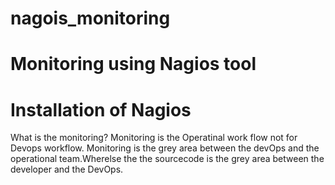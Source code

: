 # nagois_monitoring
# Monitoring using Nagios tool
# Installation of Nagios
What is the monitoring?
Monitoring is the Operatinal work flow not for Devops workflow. Monitoring is the grey area between the devOps and the operational team.Wherelse the the sourcecode is the grey area between the developer and the DevOps.
